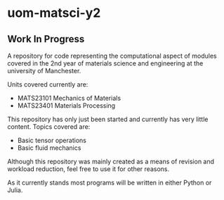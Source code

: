 # uom-matsci-y2

## Work In Progress

A repository for code representing the computational aspect of modules covered in the 2nd year of materials science and engineering at the university of Manchester.

Units covered currently are:
 - MATS23101 Mechanics of Materials
 - MATS23401 Materials Processing

This repository has only just been started and currently has very little content. Topics covered are:
 - Basic tensor operations
 - Basic fluid mechanics

Although this repository was mainly created as a means of revision and workload reduction, feel free to use it for other reasons.

As it currently stands most programs will be written in either Python or Julia.

